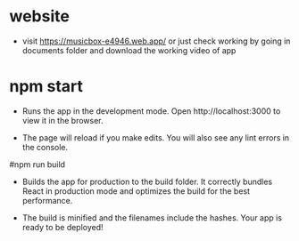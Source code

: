 # website
* visit https://musicbox-e4946.web.app/ or just check working by going in documents folder and download the working video of app

# npm start
* Runs the app in the development mode.
Open http://localhost:3000 to view it in the browser.

* The page will reload if you make edits.
You will also see any lint errors in the console.

#npm run build
* Builds the app for production to the build folder.
It correctly bundles React in production mode and optimizes the build for the best performance.

* The build is minified and the filenames include the hashes.
Your app is ready to be deployed!

